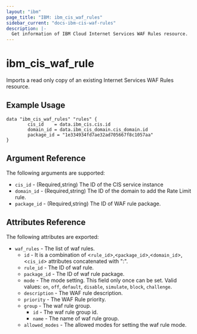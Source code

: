 ```yaml
---
layout: "ibm"
page_title: "IBM: ibm_cis_waf_rules"
sidebar_current: "docs-ibm-cis-waf-rules"
description: |-
  Get information of IBM Cloud Internet Services WAF Rules resource.
---
```


# ibm_cis_waf_rule

Imports a read only copy of an existing Internet Services WAF Rules resource.

## Example Usage

```hcl
data "ibm_cis_waf_rules" "rules" {
		cis_id    = data.ibm_cis.cis.id
		domain_id = data.ibm_cis_domain.cis_domain.id
		package_id = "1e334934fd7ae32ad705667f8c1057aa"
}
```

## Argument Reference

The following arguments are supported:

- `cis_id` - (Required,string) The ID of the CIS service instance
- `domain_id` - (Required,string) The ID of the domain to add the Rate Limit rule.
- `package_id` - (Required,string) The ID of WAF rule package.

## Attributes Reference

The following attributes are exported:

- `waf_rules` - The list of waf rules.
  - `id` - It is a combination of <`rule_id`>,<`package_id`>,<`domain_id`>,<`cis_id`> attributes concatenated with ":".
  - `rule_id` - The ID of waf rule.
  - `package_id` - The ID of waf rule package.
  - `mode` - The mode setting. This field only once can be set. Valid values: `on`, `off`, `default`, `disable`, `simulate`, `block`, `challenge`.
  - `description` - The WAF rule description.
  - `priority` - The WAF Rule priority.
  - `group` - The waf rule group.
    - `id` - The waf rule group id.
    - `name` - The name of waf rule group.
  - `allowed_modes` - The allowed modes for setting the waf rule mode.
